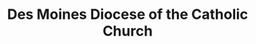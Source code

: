 ---
layout: repo
title: "Des Moines Diocese of the Catholic Church"
id: 12089
permalink: repos/12089/
---